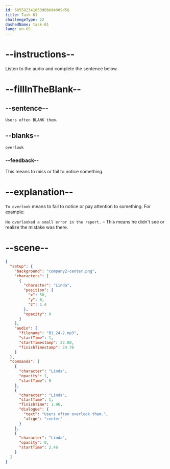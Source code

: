 ```yaml
---
id: 685582341853d8b6d4009d56
title: Task 61
challengeType: 22
dashedName: task-61
lang: en-US
---
```


<!-- (Audio) Linda: Users often overlook them. -->

# --instructions--

Listen to the audio and complete the sentence below.

# --fillInTheBlank--

## --sentence--

`Users often BLANK them.`

## --blanks--

`overlook`

### --feedback--

This means to miss or fail to notice something.

# --explanation--

`To overlook` means to fail to notice or pay attention to something. For example:

`He overlooked a small error in the report.` – This means he didn't see or realize the mistake was there.

# --scene--

```json
{
  "setup": {
    "background": "company2-center.png",
    "characters": [
      {
        "character": "Linda",
        "position": {
          "x": 50,
          "y": 0,
          "z": 1.4
        },
        "opacity": 0
      }
    ],
    "audio": {
      "filename": "B1_24-2.mp3",
      "startTime": 1,
      "startTimestamp": 22.80,
      "finishTimestamp": 24.76
    }
  },
  "commands": [
    {
      "character": "Linda",
      "opacity": 1,
      "startTime": 0
    },
    {
      "character": "Linda",
      "startTime": 1,
      "finishTime": 1.96,
      "dialogue": {
        "text": "Users often overlook them.",
        "align": "center"
      }
    },
    {
      "character": "Linda",
      "opacity": 0,
      "startTime": 2.46
    }
  ]
}
```
